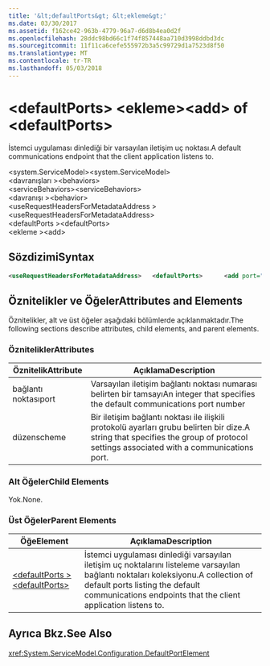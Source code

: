 ```yaml
---
title: '&lt;defaultPorts&gt; &lt;ekleme&gt;'
ms.date: 03/30/2017
ms.assetid: f162ce42-963b-4779-96a7-d6d8b4ea0d2f
ms.openlocfilehash: 28ddc98bd66c1f74f857448aa710d3998ddbd3dc
ms.sourcegitcommit: 11f11ca6cefe555972b3a5c99729d1a7523d8f50
ms.translationtype: MT
ms.contentlocale: tr-TR
ms.lasthandoff: 05/03/2018
---
```

# <a name="ltaddgt-of-ltdefaultportsgt"></a><span data-ttu-id="067ea-102">&lt;defaultPorts&gt; &lt;ekleme&gt;</span><span class="sxs-lookup"><span data-stu-id="067ea-102">&lt;add&gt; of &lt;defaultPorts&gt;</span></span>
<span data-ttu-id="067ea-103">İstemci uygulaması dinlediği bir varsayılan iletişim uç noktası.</span><span class="sxs-lookup"><span data-stu-id="067ea-103">A default communications endpoint that the client application listens to.</span></span>  
  
 <span data-ttu-id="067ea-104">\<system.ServiceModel></span><span class="sxs-lookup"><span data-stu-id="067ea-104">\<system.ServiceModel></span></span>  
<span data-ttu-id="067ea-105">\<davranışları ></span><span class="sxs-lookup"><span data-stu-id="067ea-105">\<behaviors></span></span>  
<span data-ttu-id="067ea-106">\<serviceBehaviors></span><span class="sxs-lookup"><span data-stu-id="067ea-106">\<serviceBehaviors></span></span>  
<span data-ttu-id="067ea-107">\<davranışı ></span><span class="sxs-lookup"><span data-stu-id="067ea-107">\<behavior></span></span>  
<span data-ttu-id="067ea-108">\<useRequestHeadersForMetadataAddress ></span><span class="sxs-lookup"><span data-stu-id="067ea-108">\<useRequestHeadersForMetadataAddress></span></span>  
<span data-ttu-id="067ea-109">\<defaultPorts ></span><span class="sxs-lookup"><span data-stu-id="067ea-109">\<defaultPorts></span></span>  
<span data-ttu-id="067ea-110">\<ekleme ></span><span class="sxs-lookup"><span data-stu-id="067ea-110">\<add></span></span>  
  
## <a name="syntax"></a><span data-ttu-id="067ea-111">Sözdizimi</span><span class="sxs-lookup"><span data-stu-id="067ea-111">Syntax</span></span>  
  
```xml  
<useRequestHeadersForMetadataAddress>   <defaultPorts>      <add port="Integer" scheme="String" />   </defaultPorts></useRequestHeadersForMetadataAddress>  
```  
  
## <a name="attributes-and-elements"></a><span data-ttu-id="067ea-112">Öznitelikler ve Öğeler</span><span class="sxs-lookup"><span data-stu-id="067ea-112">Attributes and Elements</span></span>  
 <span data-ttu-id="067ea-113">Öznitelikler, alt ve üst öğeler aşağıdaki bölümlerde açıklanmaktadır.</span><span class="sxs-lookup"><span data-stu-id="067ea-113">The following sections describe attributes, child elements, and parent elements.</span></span>  
  
### <a name="attributes"></a><span data-ttu-id="067ea-114">Öznitelikler</span><span class="sxs-lookup"><span data-stu-id="067ea-114">Attributes</span></span>  
  
|<span data-ttu-id="067ea-115">Öznitelik</span><span class="sxs-lookup"><span data-stu-id="067ea-115">Attribute</span></span>|<span data-ttu-id="067ea-116">Açıklama</span><span class="sxs-lookup"><span data-stu-id="067ea-116">Description</span></span>|  
|---------------|-----------------|  
|<span data-ttu-id="067ea-117">bağlantı noktası</span><span class="sxs-lookup"><span data-stu-id="067ea-117">port</span></span>|<span data-ttu-id="067ea-118">Varsayılan iletişim bağlantı noktası numarası belirten bir tamsayı</span><span class="sxs-lookup"><span data-stu-id="067ea-118">An integer that specifies the default communications port number</span></span>|  
|<span data-ttu-id="067ea-119">düzen</span><span class="sxs-lookup"><span data-stu-id="067ea-119">scheme</span></span>|<span data-ttu-id="067ea-120">Bir iletişim bağlantı noktası ile ilişkili protokolü ayarları grubu belirten bir dize.</span><span class="sxs-lookup"><span data-stu-id="067ea-120">A string that specifies the group of protocol settings associated with a communications port.</span></span>|  
  
### <a name="child-elements"></a><span data-ttu-id="067ea-121">Alt Öğeler</span><span class="sxs-lookup"><span data-stu-id="067ea-121">Child Elements</span></span>  
 <span data-ttu-id="067ea-122">Yok.</span><span class="sxs-lookup"><span data-stu-id="067ea-122">None.</span></span>  
  
### <a name="parent-elements"></a><span data-ttu-id="067ea-123">Üst Öğeler</span><span class="sxs-lookup"><span data-stu-id="067ea-123">Parent Elements</span></span>  
  
|<span data-ttu-id="067ea-124">Öğe</span><span class="sxs-lookup"><span data-stu-id="067ea-124">Element</span></span>|<span data-ttu-id="067ea-125">Açıklama</span><span class="sxs-lookup"><span data-stu-id="067ea-125">Description</span></span>|  
|-------------|-----------------|  
|[<span data-ttu-id="067ea-126">\<defaultPorts ></span><span class="sxs-lookup"><span data-stu-id="067ea-126">\<defaultPorts></span></span>](../../../../../docs/framework/configure-apps/file-schema/wcf/defaultports.md)|<span data-ttu-id="067ea-127">İstemci uygulaması dinlediği varsayılan iletişim uç noktalarını listeleme varsayılan bağlantı noktaları koleksiyonu.</span><span class="sxs-lookup"><span data-stu-id="067ea-127">A collection of default ports listing the default communications endpoints that the client application listens to.</span></span>|  
  
## <a name="see-also"></a><span data-ttu-id="067ea-128">Ayrıca Bkz.</span><span class="sxs-lookup"><span data-stu-id="067ea-128">See Also</span></span>  
 <xref:System.ServiceModel.Configuration.DefaultPortElement>
